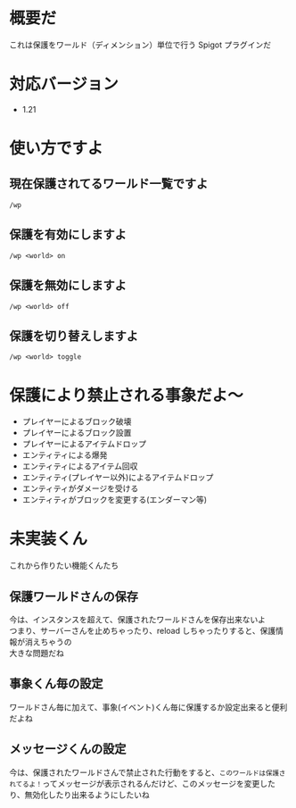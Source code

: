 # 概要だ

これは保護をワールド（ディメンション）単位で行う Spigot プラグインだ

# 対応バージョン

-   1.21

# 使い方ですよ

## 現在保護されてるワールド一覧ですよ

`/wp`

## 保護を有効にしますよ

`/wp <world> on`

## 保護を無効にしますよ

`/wp <world> off`

## 保護を切り替えしますよ

`/wp <world> toggle`

# 保護により禁止される事象だよ～

-   プレイヤーによるブロック破壊
-   プレイヤーによるブロック設置
-   プレイヤーによるアイテムドロップ
-   エンティティによる爆発
-   エンティティによるアイテム回収
-   エンティティ(プレイヤー以外)によるアイテムドロップ
-   エンティティがダメージを受ける
-   エンティティがブロックを変更する(エンダーマン等)

# 未実装くん

これから作りたい機能くんたち

## 保護ワールドさんの保存

今は、インスタンスを超えて、保護されたワールドさんを保存出来ないよ  
つまり、サーバーさんを止めちゃったり、reload しちゃったりすると、保護情報が消えちゃうの  
大きな問題だね

## 事象くん毎の設定

ワールドさん毎に加えて、事象(イベント)くん毎に保護するか設定出来ると便利だよね

## メッセージくんの設定

今は、保護されたワールドさんで禁止された行動をすると、`このワールドは保護されてるよ！`ってメッセージが表示されるんだけど、このメッセージを変更したり、無効化したり出来るようにしたいね

